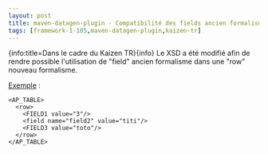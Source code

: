 ```yaml
---
layout: post
title: maven-datagen-plugin - Compatibilité des fields ancien formalisme dans le XSD
tags: [framework-1-105,maven-datagen-plugin,kaizen-tr]
---
```

{info:title=Dans le cadre du Kaizen TR}{info}
Le XSD a été modifié afin de rendre possible l'utilisation de "field" ancien formalisme dans une "row" nouveau formalisme.

<u>Exemple</u> :
```
<AP_TABLE>
  <row>
    <FIELD1 value="3"/>
    <field name="field2" value="titi"/>
    <FIELD3 value="toto"/>
  </row>
</AP_TABLE>
```